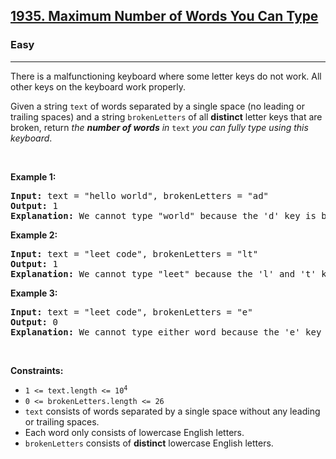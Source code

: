 <h2>
  <a href="https://leetcode.com/problems/maximum-number-of-words-you-can-type/description/">1935. Maximum Number of Words You Can Type</a>
</h2>
<h3>Easy</h3>
<hr />
<div>
  <p>
    There is a malfunctioning keyboard where some letter keys do not work. All
    other keys on the keyboard work properly.
  </p>

  <p>
    Given a string <code>text</code> of words separated by a single space (no
    leading or trailing spaces) and a string <code>brokenLetters</code> of all
    <strong>distinct</strong> letter keys that are broken, return
    <em>the <strong>number of words</strong> in</em> <code>text</code>
    <em>you can fully type using this keyboard</em>.
  </p>

  <p>&nbsp;</p>
  <p><strong class="example">Example 1:</strong></p>

  <pre><strong>Input:</strong> text = "hello world", brokenLetters = "ad"
<strong>Output:</strong> 1
<strong>Explanation:</strong> We cannot type "world" because the 'd' key is broken.
</pre>

  <p><strong class="example">Example 2:</strong></p>

  <pre><strong>Input:</strong> text = "leet code", brokenLetters = "lt"
<strong>Output:</strong> 1
<strong>Explanation:</strong> We cannot type "leet" because the 'l' and 't' keys are broken.
</pre>

  <p><strong class="example">Example 3:</strong></p>

  <pre><strong>Input:</strong> text = "leet code", brokenLetters = "e"
<strong>Output:</strong> 0
<strong>Explanation:</strong> We cannot type either word because the 'e' key is broken.
</pre>

  <p>&nbsp;</p>
  <p><strong>Constraints:</strong></p>

  <ul>
    <li>
      <code>1 &lt;= text.length &lt;= 10<sup>4</sup></code>
    </li>
    <li><code>0 &lt;= brokenLetters.length &lt;= 26</code></li>
    <li>
      <code>text</code> consists of words separated by a single space without
      any leading or trailing spaces.
    </li>
    <li>Each word only consists of lowercase English letters.</li>
    <li>
      <code>brokenLetters</code> consists of <strong>distinct</strong> lowercase
      English letters.
    </li>
  </ul>
</div>
